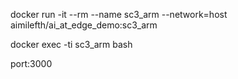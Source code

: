 docker run -it --rm --name sc3_arm --network=host aimilefth/ai_at_edge_demo:sc3_arm

docker exec -ti sc3_arm bash

port:3000
